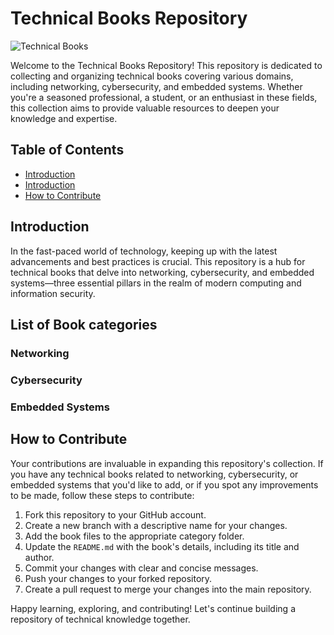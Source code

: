 # Technical Books Repository

![Technical Books](https://your-image-url-here.com)

Welcome to the Technical Books Repository! This repository is dedicated to collecting and organizing technical books covering various domains, including networking, cybersecurity, and embedded systems. Whether you're a seasoned professional, a student, or an enthusiast in these fields, this collection aims to provide valuable resources to deepen your knowledge and expertise.

## Table of Contents

- [Introduction](#introduction)
- [Introduction](#List-of-Book-categories)
- [How to Contribute](#how-to-contribute)

## Introduction

In the fast-paced world of technology, keeping up with the latest advancements and best practices is crucial. This repository is a hub for technical books that delve into networking, cybersecurity, and embedded systems—three essential pillars in the realm of modern computing and information security.

## List of Book categories 

### Networking
### Cybersecurity
### Embedded Systems

## How to Contribute

Your contributions are invaluable in expanding this repository's collection. If you have any technical books related to networking, cybersecurity, or embedded systems that you'd like to add, or if you spot any improvements to be made, follow these steps to contribute:

1. Fork this repository to your GitHub account.
2. Create a new branch with a descriptive name for your changes.
3. Add the book files to the appropriate category folder.
4. Update the `README.md` with the book's details, including its title and author.
5. Commit your changes with clear and concise messages.
6. Push your changes to your forked repository.
7. Create a pull request to merge your changes into the main repository.

Happy learning, exploring, and contributing! Let's continue building a repository of technical knowledge together.
